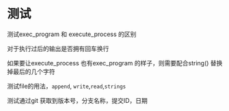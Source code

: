 # 测试
测试exec_program 和 execute_process 的区别

对于执行过后的输出是否拥有回车换行

如果要让execute_process 也有exec_program 的样子，则需要配合string() 替换掉最后的几个字符

测试file的用法，`append`, `write`,`read`,`strings`

测试通过git 获取到版本号，分支名称，提交ID，日期
